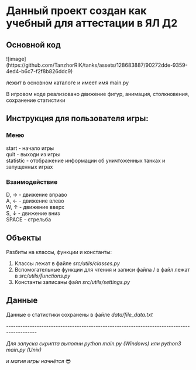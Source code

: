 <h1>Данный проект создан как учебный для аттестации в ЯЛ Д2</h1>
<h2>Основной код</h2>
![image](https://github.com/TanzhorRIK/tanks/assets/128683887/90272dde-9359-4ed4-b6c7-f2f8b826ddc9)

<p>
    лежит в основном каталоге и имеет имя main.py
</p>

<p>В игровом коде реализовано движение фигур, анимация, столкновения, сохранение статистики</p>
<h2>Инструкция для пользователя игры:</h2>
<h3> Меню</h3>
<p>start - начало игры<br>
quit - выходи из игры<br>
statistic - отображение информации об уничтоженных танках и запущенных играх</p>
<h3> Взаимодействие</h3>
<p>D, →  -  движение вправо<br>
   A, ←  -  движение влево<br>
   W, ↑  -  движение вверх<br>
   S, ↓  -  движение вниз <br>
   SPACE - стрельба
</p>
<h2>Объекты</h2>
<p>Разбиты на классы, функции и константы:</p>
    <ol>
        <li>Классы лежат в файле <i>src/utils/classes.py</i></li>
        <li>Вспомогательные функции для чтения и записи файла / в файл лежат в <i>src/utils/functions.py</i></li>
        <li>Константы записаны файл <i>src/utils/settings.py</i></li>
    </ol>
<h2>Данные</h2>
<p>Данные о статистики сохранены в файле <i>data/file_data.txt</i></p>
-------------------------------------------------------------------------------------------
<p><i>Для запуска скрипта выполни python main.py (Windows) или python3 main.py (Unix)<br>

и магия игры начнётся</i> 😎</p>
